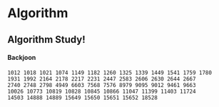 # Algorithm
## Algorithm Study!
#### Backjoon
    1012 1018 1021 1074 1149 1182 1260 1325 1339 1449 1541 1759 1780 
    1931 1992 2164 2178 2217 2231 2447 2583 2606 2630 2644 2667 
    2740 2748 2798 4949 6603 7568 7576 8979 9095 9012 9461 9663 
    10026 10773 10819 10828 10845 10866 11047 11399 11403 11724
    14503 14888 14889 15649 15650 15651 15652 18528
    
